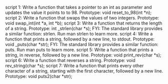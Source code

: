 script 1: Write a function that takes a pointer to an int as parameter and updates the value it points to to 98.
Prototype: void reset_to_98(int *n);
script 2: Write a function that swaps the values of two integers.
Prototype: void swap_int(int *a, int *b);
script 3: Write a function that returns the length of a string.
Prototype: int _strlen(char *s);
FYI: The standard library provides a similar function: strlen. Run man strlen to learn more.
script 4: Write a function that prints a string, followed by a new line, to stdout.
Prototype: void _puts(char *str);
FYI: The standard library provides a similar function: puts. Run man puts to learn more.
script 5: Write a function that prints a string, in reverse, followed by a new line.
Prototype: void print_rev(char *s);
script 6: Write a function that reverses a string.
Prototype: void rev_string(char *s);
script 7: Write a function that prints every other character of a string, starting with the first character, followed by a new line.
Prototype: void puts2(char *str);
